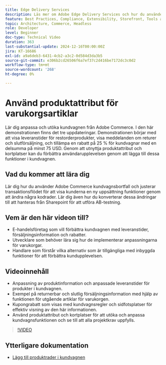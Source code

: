 ```yaml
---
title: Edge Delivery Services
description: Läs mer om Adobe Edge Delivery Services och hur du använder produktattribut för att visa ny information för varukorgar.
feature: Best Practices, Compliance, Extensibility, Storefront, Tools and External Services
topic: Architecture, Commerce, Headless
role: Developer
level: Beginner
doc-type: Technical Video
duration: 363
last-substantial-update: 2024-12-16T00:00:00Z
jira: KT-16686
exl-id: a9a6deb3-6431-4cb2-a3c2-0d584d3da3b5
source-git-commit: e306b2cd26506f6a7ef37c2d416be7172dc3c0d2
workflow-type: tm+mt
source-wordcount: '268'
ht-degree: 0%

---
```


# Använd produktattribut för varukorgsartiklar

Lär dig anpassa och utöka kundvagnen från Adobe Commerce. I den här demonstrationen finns det tre uppdateringar.  Demonstrationen börjar med att visa leveranstider för restorderprodukter, visa meddelanden om returer och slutförsäljning, och tillämpa en rabatt på 25 % för kundvagnar med en delsumma på minst 75 USD. Genom att utnyttja produktattribut och kortplatser kan du förbättra användarupplevelsen genom att lägga till dessa funktioner i kundvagnen.

## Vad du kommer att lära dig

Lär dig hur du använder Adobe Commerce kundvagnsbortfall och justerar transaktionsflödet för att visa kunderna en ny uppsättning funktioner genom att ändra några kodrader.  Lär dig även hur du konverterar dessa ändringar till att hanteras från Sharepoint för att utföra AB-testning.

## Vem är den här videon till?

* E-handelsföretag som vill förbättra kundvagnen med leveranstider, försäljningsinformation och rabatter.
* Utvecklare som behöver lära sig hur de implementerar anpassningarna för varukorgar.
* Handlare som förstår vilka alternativ som är tillgängliga med inbyggda funktioner för att förbättra kundupplevelsen.

## Videoinnehåll

* Anpassning av produktinformation och anpassade leveranstider för produkter i kundvagnen.
* Exempel på returnerbar och slutlig försäljningsinformation med hjälp av funktionen för utgående artiklar för varukorgen.
* Kupongrabatt som visas med kundvagnsregler och sidfotsplatser för effektiv visning av den här informationen.
* Använd produktattribut och kortplatser för att utöka och anpassa kundvagnsfunktionen och se till att alla projektkrav uppfylls.

>[!VIDEO](https://video.tv.adobe.com/v/3441120?learn=on&captions=swe)


## Ytterligare dokumentation

* [Lägg till produktrader i kundvagnen](https://experienceleague.adobe.com/developer/commerce/storefront/dropins/cart/tutorials/add-product-lines-to-cart-summary/?lang=sv-SE)